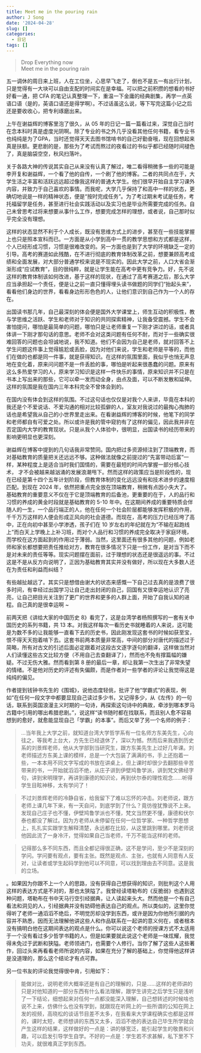 ```yaml
---
title: Meet me in the pouring rain
author: J Song
date: '2024-04-28'
slug: []
categories: 
  - 日记
tags: []
---
```

>Drop Everything now\
>Meet me in the pouring rain

五一调休的周日来上班，人在工位坐，心思早飞走了，倒也不是五一有出行计划，只是觉得有一大块可以自由支配的时间实在是幸福。可以把之前积攒的想看的书好好看一通，把 CFA 的笔记认真整理一下，重温一下金庸的经典剧集，再学一点英语口语（是的，英语口语还是得学啊）。不过话虽这么说，等下写完这篇小记之后还是要收收心，把专利琢磨出来。

上午在谢益辉的博客里泡了很久，从 05 年的日记一篇一篇看过来，深觉自己当时在念本科时真是虚度光阴啊。除了专业的书之外几乎没看其他任何书籍，看专业书也纯纯是为了GPA，当时还觉得天天去图书馆啃书的自己好勤奋哦，现在回想起来真是扶额。更悲剧的是，那些为了考试而熬过的夜看过的书似乎都已经随时间褪色了，真是脑袋空空，秋风扫落叶。

关于各路大神的传说其实自己从来没有认真了解过，唯二看得稍微多一些的可能是李开复和谢益辉，一个看了他的自传，一个刷了他的博客。二者的共同点在于，大学生活之丰富和活跃远远超过像我这样的普通大学生。他们很早开始自主学习课外内容，并致力于自己喜欢的事情。而我呢，大学几乎保持了和高中一样的状态，更确切地说是一样的精神状态，便是“按时完成任务”。为了考过期末考试是任务，考托福留学是任务，甚至进行社会实践活动以及实习也是毕业所需要完成的任务。自己未曾思考过将来想要从事什么工作，想要完成怎样的理想，或者说，自己那时似乎完全没有理想。

这样的状态显然不利于个人成长，既没有思维方式上的进步，甚至在一些技能掌握上也只是照本宣科而已。一方面是从小学到高中一贯的教学思想和方式都是这样，个人已经形成习惯，习惯是很难改变的。另一方面也是到了大学的环境缺乏一定的引导。高考的赛道如此残酷，在不进行彻底的教育体制改革之前，想要兼顾高考成绩和全面发展，对大部分普通学校来说是不现实的。因此大学之前，人口大省会渐渐形成“应试教育”，目的很纯粹，就是让学生能在高考中更有竞争力。好，先不说这样的教育体制该如何改进，基于这样的现状，在通过了高考赛道之后，那么大学应当承担起一个责任，便是让之前一直只懂得埋头读书做题的同学们“抬起头来”，看看他们身边的世界，看看身边形形色色的人，让他们意识到自己作为一个人的存在。

出国读书那几年，自己最深刻的体会便是国外大学课堂上，师生互动的积极性，教与学思维之活跃、学生和老师对于知识的共同探索精神，让我备受震撼。学生不会害怕提问，哪怕是最简单的问题，哪怕只是让老师重复一下刚才讲过的话，或者具体讲一下刚才那句话的意思。老师不会对这类问题有任何不耐，而对于一些确实很难回答的问题也会坦诚地说，我不知道。他们不会因为自己是老师，就对回答不上学生问题这件事上觉得尴尬或丢脸，因为对他们来说，学生和老师是平等的，而他们在做的也都是同一件事，就是获得知识。在这样的氛围里面，我似乎也悄无声息地在变化着，原来问问题不是一件丢脸的事，哪怕是听起来很愚蠢的问题。原来有这么多热爱学习的人，原来学习知识是这样一件快乐的事情，原来知识并不只是在书本上写出来的那些，它可以牵一发而动全身，由点及面，可以不断发散和延伸。这样的氛围是我在国内三年本科完全不曾体会到的。

在国内没有体会到这样的氛围。不过这句话也仅仅是对我个人来讲，毕竟在本科的我还是个不爱说话、不爱沟通的相对比较孤僻的人，室友对我说过的最掏心掏肺的话也是希望我从自己的小世界里走出来。在看谢益辉的博客的时候，他笔下的同学和老师都自有可爱之处。所以或许是我的管中窥豹有了这样的偏见，因此我并非在否定国内大学的教育现状。只是从我个人体验中，很明显，出国读书的经历带来的影响更明显也更深刻。

谢益辉在博客中提到的几句话我非常赞同。国内把过多资源倾注到了顶端教育，而对基础教育的质量把关还远远不够。这种做法就像之前提过的“先富带动后富”一样，某种程度上是适合当时我们国情的，需要在最短的时间内掌握一部分核心技术， 才不会被越来越汹涌的发展浪潮甩下。然而这样的政策应当是阶段性的，现在已经是第十四个五年计划阶段，但教育体制的变化远远没有和技术进步的速度相匹配。到现在 2024 年，依然把重点完全放在顶端教育，稍微有点因小失大了。基础教育的重要意义不仅在于它是顶端教育的后备池，更重要的在于，人的品行和习惯的养成的黄金时段就是基础教育的 5-10 年中。在这期间养成的重要特质会伴随人的一生，一个品行端正的人，他在任何一个社会阶层都能够发挥积极的作用，千千万万这样的人便会形成正风向的社会道德。而现在，高考的压力已经压垮了高中，正在向初中甚至小学渗透，孩子们在 10 岁左右的年纪就在为“不输在起跑线上”而白天上学晚上上补习班，而对个人品行和习惯的养成完全取决于家庭环境，而学校在这方面起到的作用过于薄弱。当然，这里面还有很多其他的问题，例如老师和家长都想要把责任推给对方，教育在很多情况下只是一份工作，是对当下而不是对未来的责任等等。现实问题摆在面前，过于理想的状态还是很遥远的事。不过这是不是从反方向说明了，正因为基础教育其实并没有做好，所以现在大多数人还在为责任和利益而纠结？

有些越扯越远了。其实只是想借由谢大的状态来感慨一下自己过去真的是浪费了很多时间，有幸经过出国学习让自己走出封闭的自己，回国有又很幸运地认识了亮亮，让自己把目光关注到了更广的世界和更多的人群上面，开始了自我认知的进程。自己真的是很幸运啊 ~

前两天把《讲给大家的中国历史 8》看完了，这是台湾学者杨照撰写的一套有关中国历史的系列书籍，共 13 本。对我这样每次一看历史书就睡着的人来说，这可能是为数不多的让我能够一直看下去的历史书，因此刚发现这套书的时候如获至宝，恨不得天天抱着啃下去。这套书前两本质量非常高，中间的部分对唐代的描述过于简略，所有对古文的引述后面必定跟着对这段古文逐字逐句的翻译，这样做当然对人们读懂这些古文比较方便（不用自己去查翻译了），然而也不免有撑篇幅的嫌疑。不过无伤大雅。然而看到第 8 册的最后一章，却让我第一次生出了非常失望的情绪。不是他对历史的评述有失偏颇，而是作者对一些学者的评论让我觉得这是纯纯的偏见。

作者提到钱钟书先生的《围城》，说他态度轻佻，批评了他“学霸式”的表现，例如“在任何一段文字中都要显现自己读过多少书，又记得多少，从《左传》的一句话，联系到英国浪漫主义时期的一句诗，再探索这句诗中的典故，牵涉到哪本罗马古籍中引用的哪出希腊悲剧。”，说这样“读书随时都在找联系，而且别人愈不容易想到的愈好，就愈能显现自己「学霸」的本事”。而后又举了另一个名师的例子：

>...当年我上大学之前，就知道台湾大学哲学系有一位名师方东美先生，心向往之，等我考上台大，方先生已经退休了，深以为憾。然而后来我遇到历史系的刘景辉老师，他从大学部到当研究生，跟方东美先生上过好几年课。刘老师描述方东美上课的模样，总是一个大包装了满满的书，手上还抱着一些，一本本用不同文字写成的书放在讲桌上，但上课时却很少去翻那些辛苦带来的书，一开始就滔滔不绝，从庄子讲到伊壁鸠鲁学派，讲到梵文佛经字句，讲到宋明理学，再讲到康德的知识论，再到伏尔泰的理性观念……听得学生目眩神移，太有学问了！

>不过刘景辉老师的冷静自省，给我留下了难以忘怀的冲击。刘老师说，跟方老师上课几年下来，有一天自问，到底学到了什么？竟彷徨犹豫说不上来。发现自己庄子也不懂，伊壁鸠鲁学派也不懂，梵文当然更不懂，康德和伏尔泰也都没了解过。因为方老师从未停留在任何一位哲学家、一种哲学思想上，扎扎实实跟学生解释清楚，永远都在比较，从这里跳到哪里。刘老师说他因此流了一身冷汗，觉得如果自己当老师，千万不能当这样的老师。

>记得那么多不同东西，而且全都记得很正确，这不是学问，至少不是深刻的学问。学问要有观点，要有主张。既然是观点、主张，也就有人同意有人反对，让读者或学生起码学到他可以不同意，可以找到理由去不同意。这是我的立场。

。如果因为你跟不上一个人的思路，没有获得自己想获得的知识，则批判这个人用这样的表达方式是不对的，那也太狭隘了。我曾经读塔勒布的《反脆弱》也遇到这种问题，塔勒布在书中天马行空引经据典，让人读起来头大。然而他是一个有自己看法和洞见的人，引经据典并没有妨碍他表达自己的观点。所以类似的，这里你觉得听了老师一通滔滔不绝后，不明觉厉却没学到东西，或许是因为你他所引据的内容并不熟悉，因而无法理解他讲这些人和作品联系在一起讲的意义何在，或者根本没有搞明白他在这期间表达的观点是什么。你可以说这个老师的授课方式不太适用于一个没有看过多少哲学书籍的人，但是如果要就此说这个老师是一味炫耀，我觉得未免过于武断和狭隘。老师领进门，也需要个人修行。当你了解了这些人这些著作，回过头来再看看老师所说的内容，如果在充分了解的基础上，你觉得他这样讲是没道理的，那么这个结论才有点可靠。

另一位书友的评论我觉得很中肯，引用如下：
>能做对比，说明老师大概率还是有自己的理解的，只是……这样的老师讲的只是对他知道的一部分东西有什么看法理解，跟学生讲完之后学生只是浅听了一下结论，细想起来对任何一点都没能深入理解，自己想转述的时候啥也说不上来，仿佛什么也没有学到，就跟现在听网上的一些所谓的公知在网上发的视频，高晓松的谈话节目差不太多，在我看来大学课程确实也都是这样的，课时太短，老师想讲的东西又太多，滔滔不绝的表达自己毕生所学就会产生这样的结果，这样做好的一点是：讲的够宽泛，能引起学生的敬畏和兴趣，可以启发引导学生自学。不好的一点是：学生若不求甚解，私下里不下功夫，就很难真正学到东西。